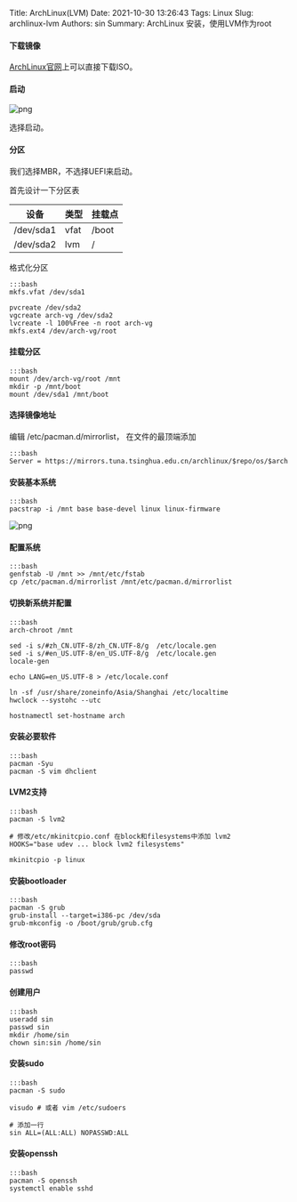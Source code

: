 Title: ArchLinux(LVM)
Date: 2021-10-30 13:26:43
Tags: Linux
Slug: archlinux-lvm
Authors: sin
Summary: ArchLinux 安装，使用LVM作为root

####  下载镜像

[ArchLinux官网](https://archlinux.org/)上可以直接下载ISO。



#### 启动

![png](https://gitee.com/xuanmingyi/imagebed/raw/master/img/20211027064416.png)



选择启动。



#### 分区

我们选择MBR，不选择UEFI来启动。

首先设计一下分区表

| 设备      | 类型 | 挂载点 |
| --------- | ---- | ------ |
| /dev/sda1 | vfat | /boot  |
| /dev/sda2 | lvm  | /      |

格式化分区

    :::bash
    mkfs.vfat /dev/sda1

    pvcreate /dev/sda2
    vgcreate arch-vg /dev/sda2
    lvcreate -l 100%Free -n root arch-vg
    mkfs.ext4 /dev/arch-vg/root


#### 挂载分区

    :::bash
    mount /dev/arch-vg/root /mnt
    mkdir -p /mnt/boot
    mount /dev/sda1 /mnt/boot


#### 选择镜像地址

编辑 /etc/pacman.d/mirrorlist， 在文件的最顶端添加

    :::bash
    Server = https://mirrors.tuna.tsinghua.edu.cn/archlinux/$repo/os/$arch

#### 安装基本系统

    :::bash
    pacstrap -i /mnt base base-devel linux linux-firmware

![png](https://gitee.com/xuanmingyi/imagebed/raw/master/img/20211027071128.png)



#### 配置系统

    :::bash
    genfstab -U /mnt >> /mnt/etc/fstab
    cp /etc/pacman.d/mirrorlist /mnt/etc/pacman.d/mirrorlist


#### 切换新系统并配置

    :::bash
    arch-chroot /mnt

    sed -i s/#zh_CN.UTF-8/zh_CN.UTF-8/g  /etc/locale.gen
    sed -i s/#en_US.UTF-8/en_US.UTF-8/g  /etc/locale.gen
    locale-gen

    echo LANG=en_US.UTF-8 > /etc/locale.conf

    ln -sf /usr/share/zoneinfo/Asia/Shanghai /etc/localtime
    hwclock --systohc --utc

    hostnamectl set-hostname arch


#### 安装必要软件

    :::bash
    pacman -Syu 
    pacman -S vim dhclient


#### LVM2支持

    :::bash
    pacman -S lvm2

    # 修改/etc/mkinitcpio.conf 在block和filesystems中添加 lvm2
    HOOKS="base udev ... block lvm2 filesystems"

    mkinitcpio -p linux


#### 安装bootloader

    :::bash
    pacman -S grub
    grub-install --target=i386-pc /dev/sda
    grub-mkconfig -o /boot/grub/grub.cfg


#### 修改root密码

    :::bash
    passwd


#### 创建用户

    :::bash
    useradd sin
    passwd sin
    mkdir /home/sin
    chown sin:sin /home/sin


#### 安装sudo

    :::bash
    pacman -S sudo

    visudo # 或者 vim /etc/sudoers

    # 添加一行
    sin ALL=(ALL:ALL) NOPASSWD:ALL


#### 安装openssh

    :::bash
    pacman -S openssh
    systemctl enable sshd

